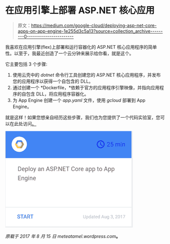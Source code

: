 # 在应用引擎上部署 ASP.NET 核心应用

> 原文：<https://medium.com/google-cloud/deploying-asp-net-core-apps-on-app-engine-1e255d3c5a13?source=collection_archive---------0----------------------->

我喜欢在应用引擎(flex)上部署和运行容器化的 ASP.NET 核心应用程序的简单性。以至于，我最近创造了一个云分钟来展示给你看，就是这个。

它主要包括 3 个步骤:

1.  使用云壳中的 *dotnet* 命令行工具创建您的 ASP.NET 核心应用程序，并发布您的应用程序以获得一个自包含的 DLL。
2.  通过创建一个 *Dockerfile，*依赖于官方的应用程序引擎映像，并指向应用程序的自包含 DLL，将应用程序容器化。
3.  为 App Engine 创建一个 *app.yaml* 文件，使用 *gcloud* 部署到 App Engine。

就是这样！如果您想亲自经历这些步骤，我们也为您提供了一个代码实验室，您可以在此处访问[。](https://codelabs.developers.google.com/codelabs/cloud-app-engine-aspnetcore)

![](img/38c1c3f2b6448d415a791ae5d2f12b6b.png)

*原载于 2017 年 8 月 15 日 meteatamel.wordpress.com*[](https://meteatamel.wordpress.com/2017/08/15/deploying-asp-net-core-apps-on-app-engine/)**。**